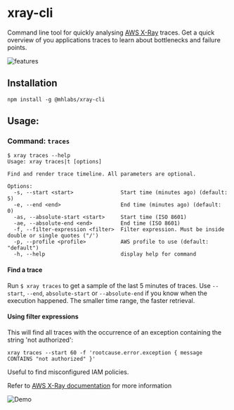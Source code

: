 # xray-cli

Command line tool for quickly analysing [AWS X-Ray](https://aws.amazon.com/xray/) traces. Get a quick overview of you applications traces to learn about bottlenecks and failure points.

![features](https://raw.githubusercontent.com/mhlabs/xray-cli/main/images/features.png)

## Installation
`npm install -g @mhlabs/xray-cli`

## Usage:

### Command: `traces`

```
$ xray traces --help
Usage: xray traces|t [options]

Find and render trace timeline. All parameters are optional.

Options:
  -s, --start <start>               Start time (minutes ago) (default: 5)
  -e, --end <end>                   End time (minutes ago) (default: 0)
  -as, --absolute-start <start>     Start time (ISO 8601)
  -ae, --absolute-end <end>         End time (ISO 8601)
  -f, --filter-expression <filter>  Filter expression. Must be inside double or single quotes ("/')
  -p, --profile <profile>           AWS profile to use (default: "default")
  -h, --help                        display help for command
```

#### Find a trace
Run `$ xray traces` to get a sample of the last 5 minutes of traces. Use `--start`, `--end`, `absolute-start` or `--absolute-end` if you know when the execution happened. The smaller time range, the faster retrieval.

#### Using filter expressions
This will find all traces with the occurrence of an exception containing the string 'not authorized':

```
xray traces --start 60 -f 'rootcause.error.exception { message CONTAINS "not authorized" }'
```

Useful to find misconfigured IAM policies.

Refer to [AWS X-Ray documentation](https://docs.aws.amazon.com/xray/latest/devguide/xray-console-filters.html) for more information

![Demo](https://raw.githubusercontent.com/mhlabs/xray-cli/main/images/demo1.gif)